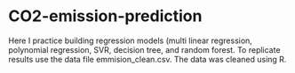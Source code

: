 # CO2-emission-prediction
Here I practice building regression models (multi linear regression, polynomial regression, SVR, decision tree, and random forest. To replicate results use the data file emmision_clean.csv. The data was cleaned using R. 
